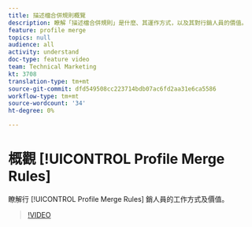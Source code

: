 ```yaml
---
title: 描述檔合併規則概覽
description: 瞭解「描述檔合併規則」是什麼、其運作方式，以及其對行銷人員的價值。
feature: profile merge
topics: null
audience: all
activity: understand
doc-type: feature video
team: Technical Marketing
kt: 3708
translation-type: tm+mt
source-git-commit: dfd549508cc223714bdb07ac6fd2aa31e6ca5586
workflow-type: tm+mt
source-wordcount: '34'
ht-degree: 0%

---
```



# 概觀 [!UICONTROL Profile Merge Rules]

瞭解行 [!UICONTROL Profile Merge Rules] 銷人員的工作方式及價值。

>[!VIDEO](https://video.tv.adobe.com/v/28974/?quality=12)
